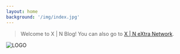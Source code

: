 ```yaml
---
layout: home
background: '/img/index.jpg'
---
```

>Welcome to X \| N Blog! You can also go to <u><a href="http://xin.g2.xrea.com">X | N eXtra Network</a></u>.

![LOGO](https://ss1.xrea.com/xin.g2.xrea.com/content/images/xin.png)
